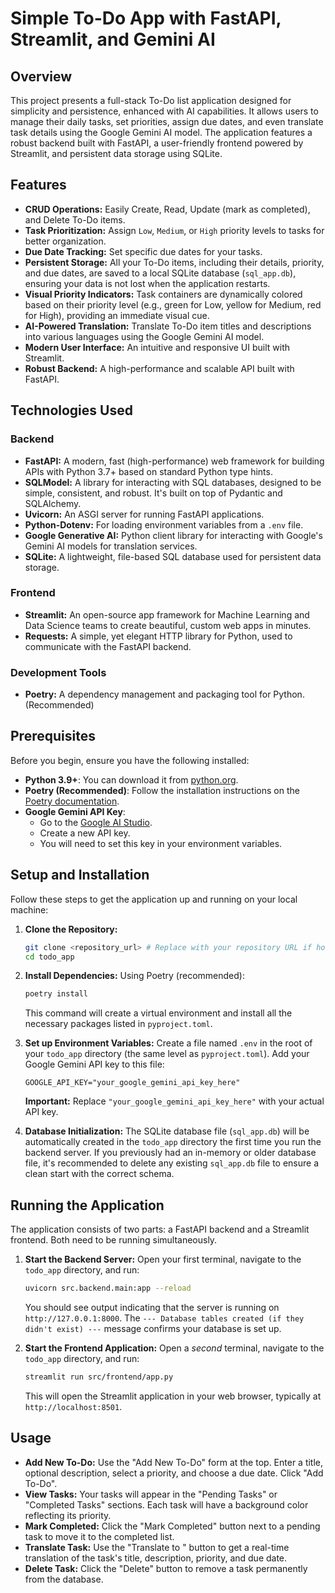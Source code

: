 # Simple To-Do App with FastAPI, Streamlit, and Gemini AI

## Overview

This project presents a full-stack To-Do list application designed for simplicity and persistence, enhanced with AI capabilities. It allows users to manage their daily tasks, set priorities, assign due dates, and even translate task details using the Google Gemini AI model. The application features a robust backend built with FastAPI, a user-friendly frontend powered by Streamlit, and persistent data storage using SQLite.

## Features

* **CRUD Operations:** Easily Create, Read, Update (mark as completed), and Delete To-Do items.
* **Task Prioritization:** Assign `Low`, `Medium`, or `High` priority levels to tasks for better organization.
* **Due Date Tracking:** Set specific due dates for your tasks.
* **Persistent Storage:** All your To-Do items, including their details, priority, and due dates, are saved to a local SQLite database (`sql_app.db`), ensuring your data is not lost when the application restarts.
* **Visual Priority Indicators:** Task containers are dynamically colored based on their priority level (e.g., green for Low, yellow for Medium, red for High), providing an immediate visual cue.
* **AI-Powered Translation:** Translate To-Do item titles and descriptions into various languages using the Google Gemini AI model.
* **Modern User Interface:** An intuitive and responsive UI built with Streamlit.
* **Robust Backend:** A high-performance and scalable API built with FastAPI.

## Technologies Used

### Backend
* **FastAPI:** A modern, fast (high-performance) web framework for building APIs with Python 3.7+ based on standard Python type hints.
* **SQLModel:** A library for interacting with SQL databases, designed to be simple, consistent, and robust. It's built on top of Pydantic and SQLAlchemy.
* **Uvicorn:** An ASGI server for running FastAPI applications.
* **Python-Dotenv:** For loading environment variables from a `.env` file.
* **Google Generative AI:** Python client library for interacting with Google's Gemini AI models for translation services.
* **SQLite:** A lightweight, file-based SQL database used for persistent data storage.

### Frontend
* **Streamlit:** An open-source app framework for Machine Learning and Data Science teams to create beautiful, custom web apps in minutes.
* **Requests:** A simple, yet elegant HTTP library for Python, used to communicate with the FastAPI backend.

### Development Tools
* **Poetry:** A dependency management and packaging tool for Python. (Recommended)

## Prerequisites

Before you begin, ensure you have the following installed:

* **Python 3.9+**: You can download it from [python.org](https://www.python.org/downloads/).
* **Poetry (Recommended)**: Follow the installation instructions on the [Poetry documentation](https://python-poetry.org/docs/#installation).
* **Google Gemini API Key**:
    * Go to the [Google AI Studio](https://aistudio.google.com/app/apikey).
    * Create a new API key.
    * You will need to set this key in your environment variables.

## Setup and Installation

Follow these steps to get the application up and running on your local machine:

1.  **Clone the Repository:**
    ```bash
    git clone <repository_url> # Replace with your repository URL if hosted
    cd todo_app
    ```

2.  **Install Dependencies:**
    Using Poetry (recommended):
    ```bash
    poetry install
    ```
    This command will create a virtual environment and install all the necessary packages listed in `pyproject.toml`.

3.  **Set up Environment Variables:**
    Create a file named `.env` in the root of your `todo_app` directory (the same level as `pyproject.toml`).
    Add your Google Gemini API key to this file:
    ```
    GOOGLE_API_KEY="your_google_gemini_api_key_here"
    ```
    **Important:** Replace `"your_google_gemini_api_key_here"` with your actual API key.

4.  **Database Initialization:**
    The SQLite database file (`sql_app.db`) will be automatically created in the `todo_app` directory the first time you run the backend server. If you previously had an in-memory or older database file, it's recommended to delete any existing `sql_app.db` file to ensure a clean start with the correct schema.

## Running the Application

The application consists of two parts: a FastAPI backend and a Streamlit frontend. Both need to be running simultaneously.

1.  **Start the Backend Server:**
    Open your first terminal, navigate to the `todo_app` directory, and run:
    ```bash
    uvicorn src.backend.main:app --reload
    ```
    You should see output indicating that the server is running on `http://127.0.0.1:8000`. The `--- Database tables created (if they didn't exist) ---` message confirms your database is set up.

2.  **Start the Frontend Application:**
    Open a *second* terminal, navigate to the `todo_app` directory, and run:
    ```bash
    streamlit run src/frontend/app.py
    ```
    This will open the Streamlit application in your web browser, typically at `http://localhost:8501`.

## Usage

* **Add New To-Do:** Use the "Add New To-Do" form at the top. Enter a title, optional description, select a priority, and choose a due date. Click "Add To-Do".
* **View Tasks:** Your tasks will appear in the "Pending Tasks" or "Completed Tasks" sections. Each task will have a background color reflecting its priority.
* **Mark Completed:** Click the "Mark Completed" button next to a pending task to move it to the completed list.
* **Translate Task:** Use the "Translate to <language>" button to get a real-time translation of the task's title, description, priority, and due date.
* **Delete Task:** Click the "Delete" button to remove a task permanently from the database.

